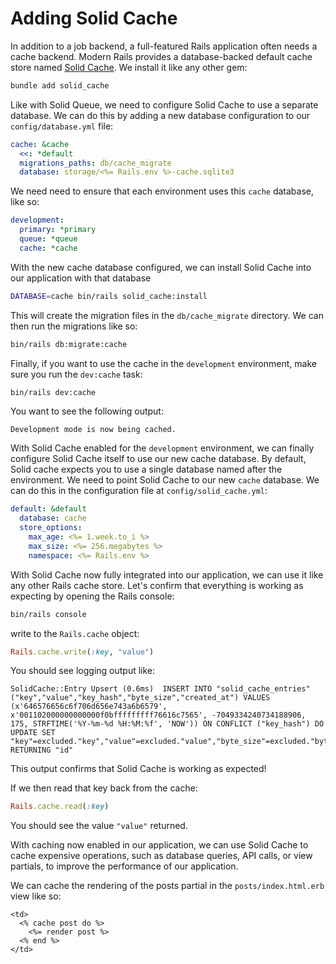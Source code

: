 # Adding Solid Cache

In addition to a job backend, a full-featured Rails application often needs a cache backend. Modern Rails provides a database-backed default cache store named [Solid Cache](https://github.com/rails/solid_cache). We install it like any other gem:

```sh
bundle add solid_cache
```

Like with Solid Queue, we need to configure Solid Cache to use a separate database. We can do this by adding a new database configuration to our `config/database.yml` file:

```yaml
cache: &cache
  <<: *default
  migrations_paths: db/cache_migrate
  database: storage/<%= Rails.env %>-cache.sqlite3
```

We need need to ensure that each environment uses this `cache` database, like so:

```yaml
development:
  primary: *primary
  queue: *queue
  cache: *cache
```

With the new cache database configured, we can install Solid Cache into our application with that database

```sh
DATABASE=cache bin/rails solid_cache:install
```

This will create the migration files in the `db/cache_migrate` directory. We can then run the migrations like so:

```sh
bin/rails db:migrate:cache
```

Finally, if you want to use the cache in the `development` environment, make sure you run the `dev:cache` task:

```sh
bin/rails dev:cache
```

You want to see the following output:

```
Development mode is now being cached.
```

With Solid Cache enabled for the `development` environment, we can finally configure Solid Cache itself to use our new cache database. By default, Solid cache expects you to use a single database named after the environment. We need to point Solid Cache to our new `cache` database. We can do this in the configuration file at `config/solid_cache.yml`:

```yaml
default: &default
  database: cache
  store_options:
    max_age: <%= 1.week.to_i %>
    max_size: <%= 256.megabytes %>
    namespace: <%= Rails.env %>
```

With Solid Cache now fully integrated into our application, we can use it like any other Rails cache store. Let's confirm that everything is working as expecting by opening the Rails console:

```sh
bin/rails console
```

write to the `Rails.cache` object:

```ruby
Rails.cache.write(:key, "value")
```

You should see logging output like:

```
SolidCache::Entry Upsert (0.6ms)  INSERT INTO "solid_cache_entries" ("key","value","key_hash","byte_size","created_at") VALUES (x'646576656c6f706d656e743a6b6579', x'001102000000000000f0bfffffffff76616c7565', -7049334240734188906, 175, STRFTIME('%Y-%m-%d %H:%M:%f', 'NOW')) ON CONFLICT ("key_hash") DO UPDATE SET "key"=excluded."key","value"=excluded."value","byte_size"=excluded."byte_size" RETURNING "id"
```

This output confirms that Solid Cache is working as expected!

If we then read that key back from the cache:

```ruby
Rails.cache.read(:key)
```

You should see the value `"value"` returned.

With caching now enabled in our application, we can use Solid Cache to cache expensive operations, such as database queries, API calls, or view partials, to improve the performance of our application.

We can cache the rendering of the posts partial in the `posts/index.html.erb` view like so:

```erb
<td>
  <% cache post do %>
    <%= render post %>
  <% end %>
</td>
```
